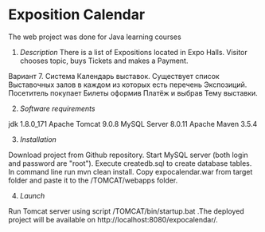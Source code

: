 # Exposition Calendar
The web project was done for Java learning courses
1. *Description* 
There is a list of Expositions located in Expo Halls. Visitor chooses topic, buys Tickets and makes a Payment.

Вариант 7. Система Календарь выставок. Существует список Выставочных залов в каждом из которых есть перечень Экспозиций. Посетитель покупает Билеты оформив Платёж и выбрав Тему выставки.

2. *Software requirements*

 jdk 1.8.0_171
 Apache Tomcat 9.0.8
 MySQL Server 8.0.11
 Apache Maven 3.5.4  

3. *Installation*

Download project from Github repository. Start MySQL server (both login and password are "root"). Execute createdb.sql to create database tables. In command line run mvn clean install. Copy expocalendar.war from target folder and paste it to the /TOMCAT/webapps folder.

4. *Launch*

Run Tomcat server using script /TOMCAT/bin/startup.bat .The deployed project will be available on http://localhost:8080/expocalendar/.

